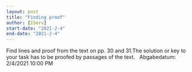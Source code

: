 ```yaml
---
layout: post
title: "Finding proof"
author: [IServ]
start-date: "2021-2-4"
end-date: "2021-2-4"
---
```

Find lines and proof from the text on pp. 30 and 31.The solution or key to your task has to be proofed by passages of the text.  
Abgabedatum: 2/4/2021 10:00 PM